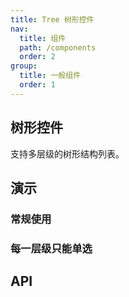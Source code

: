 ```yaml
---
title: Tree 树形控件
nav:
  title: 组件
  path: /components
  order: 2
group:
  title: 一般组件
  order: 1
---
```


## 树形控件

支持多层级的树形结构列表。

## 演示

### 常规使用

<code src="../demo/tree/demo1.tsx"></code>

### 每一层级只能单选

<code src="../demo/tree/demo2.tsx"></code>

## API

<API id="Tree"></API>
